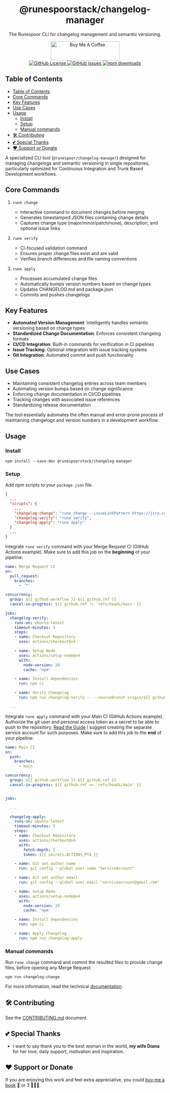 <div align="center">
  <h1>@runespoorstack/changelog-manager</h1>
  <p>The Runespoor CLI for changelog management and semantic versioning.</p>
  <div>
     <a href="https://www.buymeacoffee.com/borisshulyak" target="_blank">
      <img src="https://cdn.buymeacoffee.com/buttons/v2/default-yellow.png" alt="Buy Me A Coffee" style="height: 60px !important;width: 217px !important;" >
    </a>
  </div>
  <a href="https://github.com/runespoor-engineering/runespoorstack/blob/main/LICENSE">
    <img alt="GitHub License" src="https://img.shields.io/github/license/runespoor-engineering/runespoorstack">
  </a>
  <a href="https://github.com/runespoor-engineering/runespoorstack/issues">
    <img alt="GitHub issues" src="https://img.shields.io/github/issues/runespoor-engineering/runespoorstack?color=5d2de0">
  </a>
  <a href="https://www.npmjs.com/package/@runespoorstack/changelog-manager">
    <img alt="npm downloads" src="https://img.shields.io/npm/dw/@runespoorstack/changelog-manager">
  </a>
</div>

## Table of Contents

- [Table of Contents](#table-of-contents)
- [Core Commands](#core-commands)
- [Key Features](#key-features)
- [Use Cases](#use-cases)
- [Usage](#usage)
  - [Install](#install)
  - [Setup](#setup)
  - [Manual commands](#manual-commands)
- [🛠️ Contributing](#️-contributing)
- [💕 Special Thanks](#-special-thanks)
- [❤️ Support or Donate](#️-support-or-donate)

A specialized CLI tool (`@runespoor/changelog-manager`) designed for managing changelogs and semantic versioning in single repositories, particularly optimized for Continuous Integration and Trunk Based Development workflows.

## Core Commands

1. `rune change`
   - Interactive command to document changes before merging
   - Generates timestamped JSON files containing change details
   - Captures change type (major/minor/patch/none), description, and optional issue links

2. `rune verify`
   - CI-focused validation command
   - Ensures proper change files exist and are valid
   - Verifies branch differences and file naming conventions

3. `rune apply`
   - Processes accumulated change files
   - Automatically bumps version numbers based on change types
   - Updates CHANGELOG.md and package.json
   - Commits and pushes changelogs

## Key Features

- **Automated Version Management**: Intelligently handles semantic versioning based on change types
- **Standardized Change Documentation**: Enforces consistent changelog formats
- **CI/CD Integration**: Built-in commands for verification in CI pipelines
- **Issue Tracking**: Optional integration with issue tracking systems
- **Git Integration**: Automated commit and push functionality

## Use Cases

- Maintaining consistent changelog entries across team members
- Automating version bumps based on change significance
- Enforcing change documentation in CI/CD pipelines
- Tracking changes with associated issue references
- Standardizing release documentation

The tool essentially automates the often manual and error-prone process of maintaining changelogs and version numbers in a development workflow.

## Usage

### Install

```shell
npm install --save-dev @runespoorstack/changelog-manager
```

### Setup

Add npm scripts to your `package.json` file.

```json
{
  ...
  "scripts": {
    ...
    "changelog:change": "rune change --issueLinkPattern https://jira.com/browse/{{issueId}}",
    "changelog:verify": "rune verify",
    "changelog:apply": "rune apply"
  }
  ...
}
```

Integrate `rune verify` command with your Merge Request CI (GitHub Actions example). 
Make sure to add this job on the **beginning** of your pipeline:

```yml
name: Merge Request CI
on:
  pull_request:
    branches:
      - '*'

concurrency:
  group: ${{ github.workflow }}-${{ github.ref }}
  cancel-in-progress: ${{ github.ref != 'refs/heads/main' }}

jobs:
  changelog-verify:
    runs-on: ubuntu-latest
    timeout-minutes: 5
    steps:
    - name: Checkout Repository
      uses: actions/checkout@v4

    - name: Setup Node
      uses: actions/setup-node@v4
      with:
        node-version: 20
        cache: 'npm'

    - name: Install dependencies
      run: npm ci

    - name: Verify Changelog
      run: npm run changelog:verify -- --sourceBranch origin/${{ github.head_ref || github.ref_name }} -- --remoteName origin

  ...

```

Integrate `rune apply` command with your Main CI (GitHub Actions example).
Authorize the git user and personal access token as a secret to be able to push to the repository. [Read the Guide](https://docs.github.com/en/authentication/keeping-your-account-and-data-secure/managing-your-personal-access-tokens)
I suggest creating the separate service account for such purposes.
Make sure to add this job to the **end** of your pipeline:

```yml
name: Main CI
on:
  push:
    branches:
      - main

concurrency:
  group: ${{ github.workflow }}-${{ github.ref }}
  cancel-in-progress: ${{ github.ref == 'refs/heads/main' }}


jobs:

  ...

  changelog-apply:
    runs-on: ubuntu-latest
    timeout-minutes: 5
    steps:
    - name: Checkout Repository
      uses: actions/checkout@v4
      with:
        fetch-depth: 2
        token: ${{ secrets.ACTIONS_PTA }}

    - name: Git set author name
      run: git config --global user.name "ServiceAccount"

    - name: Git set author email
      run: git config --global user.email "serviceaccount@gmail.com"

    - name: Setup Node
      uses: actions/setup-node@v4
      with:
        node-version: 20
        cache: 'npm'

    - name: Install dependencies
      run: npm ci

    - name: Apply Changelog
      run: npm run changelog:apply
```

### Manual commands

Run `rune change` command and commit the resulted files to provide change files, before opening any Merge Request:

```shell
npm run changelog:change
```

For more information, read the technical [documentation](https://runespoor-engineering.github.io/runespoorstack/docs/cli/changelog-manager/tech-insights).

## 🛠️ Contributing

See the [CONTRIBUTING.md](https://github.com/runespoor-engineering/runespoorstack/blob/main/CONTRIBUTING.md) document.

## 💕 Special Thanks

- I want to say thank you to the best woman in the world, **my wife Diana** for her love, daily support, motivation and inspiration.

## ❤️ Support or Donate

If you are enjoying this work and feel extra appreciative, you could [buy me a book](https://bmc.link/borisshulyak)
📖 or 3 📖📖📖.
